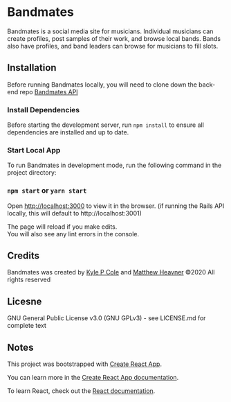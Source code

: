 # Bandmates
Bandmates is a social media site for musicians. Individual musicians can create profiles, post samples of their work, and browse local bands. Bands also have profiles, and band leaders can browse for musicians to fill slots.

## Installation
Before running Bandmates locally, you will need to clone down the back-end repo [Bandmates API](https://github.com/cakeholeDC/bandmates-backend)

### Install Dependencies
Before starting the development server, run `npm install` to ensure all dependencies are installed and up to date.

### Start Local App
To run Bandmates in development mode, run the following command in the project directory:
### `npm start` or `yarn start`

Open [http://localhost:3000](http://localhost:3000) to view it in the browser. (if running the Rails API locally, this will default to http://localhost:3001)

The page will reload if you make edits.<br />
You will also see any lint errors in the console.

## Credits
Bandmates was created by [Kyle P Cole](https://www.kylepcole.com/) and [Matthew Heavner](https://github.com/mrh9ud) ©2020 All rights reserved 

## Licesne 
GNU General Public License v3.0 (GNU GPLv3) - see LICENSE.md for complete text

## Notes
This project was bootstrapped with [Create React App](https://github.com/facebook/create-react-app).

You can learn more in the [Create React App documentation](https://facebook.github.io/create-react-app/docs/getting-started).

To learn React, check out the [React documentation](https://reactjs.org/).